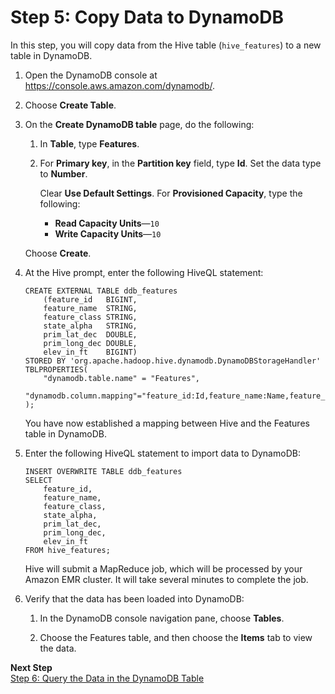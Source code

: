 # Step 5: Copy Data to DynamoDB<a name="EMRforDynamoDB.Tutorial.CopyDataToDDB"></a>

In this step, you will copy data from the Hive table \(`hive_features`\) to a new table in DynamoDB\.

1. Open the DynamoDB console at [https://console\.aws\.amazon\.com/dynamodb/](https://console.aws.amazon.com/dynamodb/)\.

1. Choose **Create Table**\.

1. On the **Create DynamoDB table** page, do the following:

   1. In **Table**, type **Features**\.

   1. For **Primary key**, in the **Partition key** field, type **Id**\. Set the data type to **Number**\.

      Clear **Use Default Settings**\. For **Provisioned Capacity**, type the following:
      + **Read Capacity Units**—`10`
      + **Write Capacity Units**—`10`

   Choose **Create**\.

1. At the Hive prompt, enter the following HiveQL statement: 

   ```
   CREATE EXTERNAL TABLE ddb_features
       (feature_id   BIGINT,
       feature_name  STRING,
       feature_class STRING,
       state_alpha   STRING,
       prim_lat_dec  DOUBLE,
       prim_long_dec DOUBLE,
       elev_in_ft    BIGINT)
   STORED BY 'org.apache.hadoop.hive.dynamodb.DynamoDBStorageHandler'
   TBLPROPERTIES(
       "dynamodb.table.name" = "Features",
       "dynamodb.column.mapping"="feature_id:Id,feature_name:Name,feature_class:Class,state_alpha:State,prim_lat_dec:Latitude,prim_long_dec:Longitude,elev_in_ft:Elevation"
   );
   ```

   You have now established a mapping between Hive and the Features table in DynamoDB\.

1. Enter the following HiveQL statement to import data to DynamoDB:

   ```
   INSERT OVERWRITE TABLE ddb_features
   SELECT
       feature_id,
       feature_name,
       feature_class,
       state_alpha,
       prim_lat_dec,
       prim_long_dec,
       elev_in_ft
   FROM hive_features;
   ```

   Hive will submit a MapReduce job, which will be processed by your Amazon EMR cluster\. It will take several minutes to complete the job\.

1. Verify that the data has been loaded into DynamoDB:

   1. In the DynamoDB console navigation pane, choose **Tables**\.

   1. Choose the Features table, and then choose the **Items** tab to view the data\.

**Next Step**  
[Step 6: Query the Data in the DynamoDB Table](EMRforDynamoDB.Tutorial.QueryDataInDynamoDB.md)